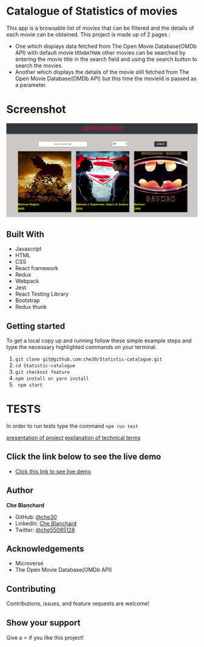 # Catalogue of Statistics of movies
This app is a browsable list of movies that can be filtered and the details of each movie can be obtained.
This project is made up of 2 pages :
- One which displays data fetched from The Open Movie Database(OMDb API) with default movie title`BATMAN` other movies can be searched by entering the movie title in the search field and using the search button to search the movies.
- Another which displays the details of the movie still fetched from The Open Movie Database(OMDb API)
but this time the movieId is passed as a parameter.
# Screenshot

 ![screenshot](./movieCat.png)
## Built With
- Javascript
- HTML
- CSS
- React framework
- Redux
- Webpack
- Jest
- React Testing Library
- Bootstrap
- Redux thunk

## Getting started
   To get a local copy up and running follow these simple example steps and type the necessary highlighted commands on your terminal.
   1. `git clone git@github.com:che30/Statistic-catalogue.git`
   2. `cd Statistic-catalogue`
   3. `git checkout feature`
   4. `npm install or yarn install`
   5. ` npm start`
# TESTS
In order to run tests type the command `npm run test`

[presentation of project](https://www.loom.com/share/73a1454dacd44571913eabfb6d7d5916)
[explanation of technical terms](https://www.loom.com/share/dea71c599e8b4c2eaa201cd698518f58)

## Click the link below to see the live demo
- [Click this link to see live demo](https://chemoviecatalogue.herokuapp.com/)

## Author
**Che Blanchard**
- GitHub: [@che30](https://github.com/che30)
- LinkedIn: [Che Blanchard](https://www.linkedin.com/in/che-nsoh-9455271b0/)
- Twitter: [@che55085128](https://twitter.com/che55085128)
## Acknowledgements
- Microverse
- The Open Movie Database(OMDb API)
##  Contributing

Contributions, issues, and feature requests are welcome!

## Show your support

Give a ⭐️ if you like this project!